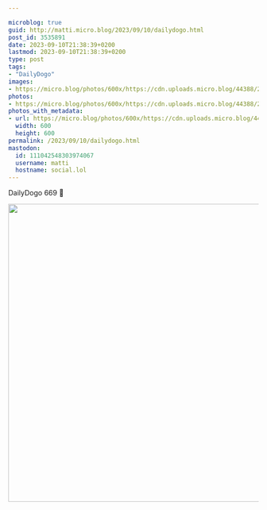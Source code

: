 ```yaml
---

microblog: true
guid: http://matti.micro.blog/2023/09/10/dailydogo.html
post_id: 3535891
date: 2023-09-10T21:38:39+0200
lastmod: 2023-09-10T21:38:39+0200
type: post
tags:
- "DailyDogo"
images:
- https://micro.blog/photos/600x/https://cdn.uploads.micro.blog/44388/2023/aca16c778dc843caa15d261ff4f74b54.jpg
photos:
- https://micro.blog/photos/600x/https://cdn.uploads.micro.blog/44388/2023/aca16c778dc843caa15d261ff4f74b54.jpg
photos_with_metadata:
- url: https://micro.blog/photos/600x/https://cdn.uploads.micro.blog/44388/2023/aca16c778dc843caa15d261ff4f74b54.jpg
  width: 600
  height: 600
permalink: /2023/09/10/dailydogo.html
mastodon:
  id: 111042548303974067
  username: matti
  hostname: social.lol
---
```

DailyDogo 669 🐶

<img src="/media/uploads/2023/aca16c778dc843caa15d261ff4f74b54.jpg" width="600" height="600" alt="" />
